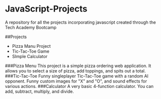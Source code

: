 # JavaScript-Projects
A repository for all the projects incorporating javascript created through the Tech Academy Bootcamp

##Projects
- Pizza Manu Project
- Tic-Tac-Toe Game
- SImple Calculator

###Pizza Menu
This project is a simple pizza ordering web application. It allows you to select a size of pizza, add toppings, and spits out a total.
###Tic-Tac-Toe
Funny singleplayer Tic-Tac-Toe game with a random AI opponent. Funny custom images for "X" and "O", and sound effects for various actions.
###Calculator
A very basic 4-function calculator. You can add, subtract, multiply, and divide.
